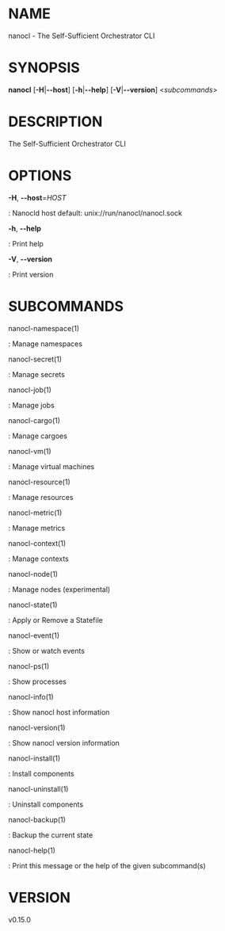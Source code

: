 # NAME

nanocl - The Self-Sufficient Orchestrator CLI

# SYNOPSIS

**nanocl** \[**-H**\|**\--host**\] \[**-h**\|**\--help**\]
\[**-V**\|**\--version**\] \<*subcommands*\>

# DESCRIPTION

The Self-Sufficient Orchestrator CLI

# OPTIONS

**-H**, **\--host**=*HOST*

:   Nanocld host default: unix://run/nanocl/nanocl.sock

**-h**, **\--help**

:   Print help

**-V**, **\--version**

:   Print version

# SUBCOMMANDS

nanocl-namespace(1)

:   Manage namespaces

nanocl-secret(1)

:   Manage secrets

nanocl-job(1)

:   Manage jobs

nanocl-cargo(1)

:   Manage cargoes

nanocl-vm(1)

:   Manage virtual machines

nanocl-resource(1)

:   Manage resources

nanocl-metric(1)

:   Manage metrics

nanocl-context(1)

:   Manage contexts

nanocl-node(1)

:   Manage nodes (experimental)

nanocl-state(1)

:   Apply or Remove a Statefile

nanocl-event(1)

:   Show or watch events

nanocl-ps(1)

:   Show processes

nanocl-info(1)

:   Show nanocl host information

nanocl-version(1)

:   Show nanocl version information

nanocl-install(1)

:   Install components

nanocl-uninstall(1)

:   Uninstall components

nanocl-backup(1)

:   Backup the current state

nanocl-help(1)

:   Print this message or the help of the given subcommand(s)

# VERSION

v0.15.0
